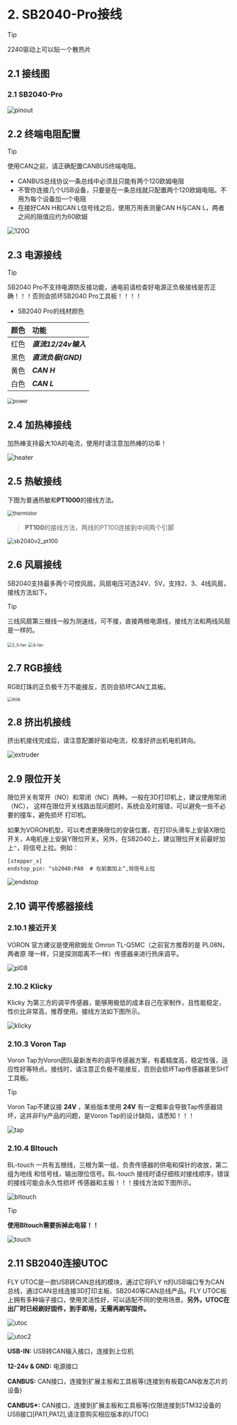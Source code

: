 # 2. SB2040-Pro接线

> [!TIP]
> 2240驱动上可以贴一个散热片

## 2.1 接线图

### 2.1 SB2040-Pro

![pinout](../../images/boards/fly_sb2040_pro/pinout.jpg)

## 2.2 终端电阻配置

> [!TIP]
> 使用CAN之前，请正确配置CANBUS终端电阻。

* CANBUS总线协议一条总线中必须且只能有两个120欧姆电阻
*  不管你连接几个USB设备，只要是在一条总线就只配置两个120欧姆电阻。不用为每个设备加一个电阻
* 在接好CAN H和CAN L信号线之后，使用万用表测量CAN H与CAN L，两者之间的阻值应约为60欧姆

![120Ω](../../images/boards/fly_sb2040_pro/120Ω.png)

## 2.3 电源接线


> [!TIP]
> SB2040 Pro不支持电源防反接功能，通电前请检查好电源正负极接线是否正确！！！否则会损坏SB2040 Pro工具板！！！！

* SB2040 Pro的线材颜色

| 颜色 | 功能                 |
| :--: | :------------------- |
| 红色 | ***直流12/24v输入*** |
| 黑色 | ***直流负极(GND)***  |
| 黄色 | ***CAN H***          |
| 白色 | ***CAN L***          |

<img src="../../images/boards/fly_sb2040_pro/power.png" alt="power" style="zoom:80%;" />

## 2.4 加热棒接线

加热棒支持最大10A的电流，使用时请注意加热棒的功率！

![heater](../../images/boards/fly_sb2040_pro/heater.png)

## 2.5 热敏接线

下图为普通热敏和**PT1000**的接线方法。

<img src="../../images/boards/fly_sb2040_pro/thermistor.png" alt="thermistor" style="zoom:80%;" />

> **PT100**的接线方法，两线的PT100连接到中间两个引脚

<img src="../../images/boards/fly_sb2040_pro/sb2040v2_pt100.png" alt="sb2040v2_pt100" style="zoom:90%;" />

## 2.6 风扇接线

SB2040支持最多两个可控风扇，风扇电压可选24V、5V，支持2、3、4线风扇，接线方法如下。

> [!TIP]
> 三线风扇第三根线一般为测速线，可不接，直接两根电源线，接线方法和两线风扇是一样的。

<img src="../../images/boards/fly_sb2040_pro/2_3-fan.png" alt="2_3-fan" style="zoom:65%;" />

<img src="../../images/boards/fly_sb2040_pro/4-fan.png" alt="4-fan" style="zoom:65%;" />

## 2.7 RGB接线

RGB灯珠的正负极千万不能接反，否则会损坏CAN工具板。

<img src="../../images/boards/fly_sb2040_pro/RGB.png" alt="RGB" style="zoom:65%;" />

## 2.8  挤出机接线

挤出机接线完成后，请注意配置好驱动电流，校准好挤出机电机转向。

![extruder](../../images/boards/fly_sb2040_pro/extruder.png)

## 2.9 限位开关

限位开关有常开（NO）和常闭（NC）两种。一般在3D打印机上，建议使用常闭（NC）， 这样在限位开关线路出现问题时，系统会及时报错，可以避免一些不必要的撞车，避免损坏 打印机。

如果为VORON机型，可以考虑更换限位的安装位置，在打印头滑车上安装X限位开关，A电机座上安装Y限位开关。另外，在SB2040上，建议限位开关前最好加上``^``，将信号上拉。例如：

```
[stepper_x]
endstop_pin: ^sb2040:PA0  # 在前面加上^,将信号上拉
```

![endstop](../../images/boards/fly_sb2040_pro/endstop.png)

##  2.10 调平传感器接线

### 2.10.1 接近开关

VORON 官方建议是使用欧姆龙 Omron TL-Q5MC（之前官方推荐的是 PL08N，两者原 理一样，只是探测距离不一样）传感器来进行热床调平。

![pl08](../../images/boards/fly_sb2040_pro/pl08.png)

### 2.10.2 Klicky

Klicky 为第三方的调平传感器，能够用极低的成本自己在家制作，且性能稳定，性价比非常高，推荐使用。接线方法如下图所示。

![klicky](../../images/boards/fly_sb2040_pro/klicky.png)

### 2.10.3 Voron Tap

Voron Tap为Voron团队最新发布的调平传感器方案，有着精度高，稳定性强，适应性好等特点。接线时，请注意正负极不能接反，否则会损坏Tap传感器甚至SHT工具板。

> [!TIP]
> Voron Tap不建议接 **24V** ，某些版本使用 **24V** 有一定概率会导致Tap传感器烧坏，这并非Fly产品的问题，是Voron Tap的设计缺陷，请悉知！！！

![tap](../../images/boards/fly_sb2040_pro/tap.png)

### 2.10.4 Bltouch

BL-touch 一共有五根线，三根为第一组，负责传感器的供电和探针的收放，第二组为地线 和信号线，输出限位信号。BL-touch 接线时请仔细核对接线顺序，错误的接线可能会永久性损坏 传感器和主板！！！接线方法如下图所示。

![bltouch](../../images/boards/fly_sb2040_pro/bltouch.png)

> [!TIP]
> **使用Bltouch需要拆掉此电容！！**

![touch](../../images/boards/fly_sb2040_pro/touch.png)

## 2.11 SB2040连接UTOC

FLY UTOC是一款USB转CAN总线的模块，通过它将FLY π的USB端口专为CAN总线，通过CAN总线连接3D打印主板、SB2040等CAN总线产品。FLY UTOC板上拥有多种端子接口，使用灵活性好，可以适配不同的使用场景。**另外，UTOC在出厂时已经刷好固件，到手即用，无需再刷写固件。**

![utoc](../../images/boards/fly_sb2040_pro/utoc.png)

![utoc2](../../images/boards/fly_sb2040_pro/utoc2.png)

**USB-IN:** USB转CAN输入接口，连接到上位机

**12-24v & GND:** 电源接口

**CANBUS:** CAN接口，连接到扩展主板和工具板等(连接到有板载CAN收发芯片的设备)

**CANBUS\*:** CAN接口，连接到扩展主板和工具板等(仅限连接到STM32设备的USB接口[PA11,PA12],请注意购买相应版本的UTOC)




